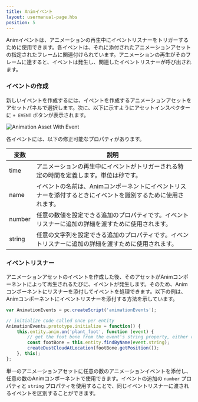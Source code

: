 ```yaml
---
title: Animイベント
layout: usermanual-page.hbs
position: 5
---
```


Animイベントは、アニメーションの再生中にイベントリスナーをトリガーするために使用できます。各イベントは、それに添付されたアニメーションアセットの指定されたフレームに関連付けられています。アニメーションの再生がそのフレームに達すると、イベントは発生し、関連したイベントリスナーが呼び出されます。

### イベントの作成

新しいイベントを作成するには、イベントを作成するアニメーションアセットをアセットパネルで選択します。次に、以下に示すようにアセットインスペクターに `+ EVENT` ボタンが表示されます。

![Animation Asset With Event][1]

各イベントには、以下の修正可能なプロパティがあります。

| 変数 | 説明 |
|----------|-------------|
| time     | アニメーションの再生中にイベントがトリガーされる特定の時間を定義します。単位は秒です。 |
| name     | イベントの名前は、Animコンポーネントにイベントリスナーを添付するときにイベントを識別するために使用されます。 |
| number   | 任意の数値を設定できる追加のプロパティです。イベントリスナーに追加の詳細を渡すために使用されます。 |
| string   | 任意の文字列を設定できる追加のプロパティです。イベントリスナーに追加の詳細を渡すために使用されます。 |

### イベントリスナー

アニメーションアセットのイベントを作成した後、そのアセットがAnimコンポーネントによって再生されるたびに、イベントが発生します。そのため、Animコンポーネントにリスナーを添付してイベントを処理できます。以下の例は、Animコンポーネントにイベントリスナーを添付する方法を示しています。

```javascript
var AnimationEvents = pc.createScript('animationEvents');

// initialize code called once per entity
AnimationEvents.prototype.initialize = function() {
    this.entity.anim.on('plant_foot', function (event) {
        // get the foot bone from the event's string property, either right_foot or left_foot
        const footBone = this.entity.findByName(event.string);
        createDustCloudAtLocation(footBone.getPosition());
    }, this);
};
```

単一のアニメーションアセットに任意の数のアニメーションイベントを添付し、任意の数のAnimコンポーネントで使用できます。イベントの追加の `number` プロパティと `string` プロパティを使用することで、同じイベントリスナーに渡されるイベントを区別することができます。

[1]: /images/user-manual/anim/animation_asset_with_events.png
